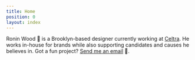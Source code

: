 ```yaml
---
title: Home
position: 0
layout: index
---
```


Ronin Wood 🌹 is a Brooklyn-based designer currently working at <a href="http://celtra.com">Celtra</a>. He works in-house for brands while also supporting candidates and causes he believes in.
Got a fun project? [Send me an email](mailto:hi@roninwood.com) 📧.